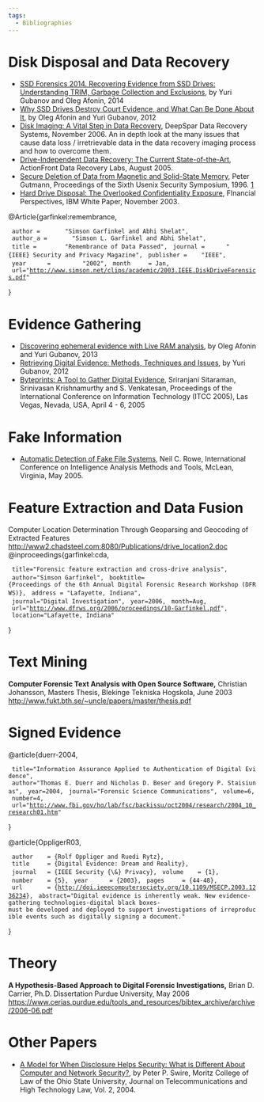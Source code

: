 ```yaml
---
tags:
  - Bibliographies
---
```

# Disk Disposal and Data Recovery

- [SSD Forensics 2014. Recovering Evidence from SSD Drives: Understanding TRIM, Garbage Collection and Exclusions](http://belkasoft.com/ssd-2014),
  by Yuri Gubanov and Oleg Afonin, 2014
- [Why SSD Drives Destroy Court Evidence, and What Can Be Done About It](http://forensic.belkasoft.com/download/info/SSD%20Forensics%202012.pdf),
  by Oleg Afonin and Yuri Gubanov, 2012
- [Disk Imaging: A Vital Step in Data Recovery](http://www.deepspar.com/pdf/DeepSparDiskImagingWhitepaper3.pdf),
  DeepSpar Data Recovery Systems, November 2006. An in depth look at the
  many issues that cause data loss / irretrievable data in the data
  recovery imaging process and how to overcome them.
- [Drive-Independent Data Recovery: The Current State-of-the-Art](https://www.seagate.com/de/de/contacts/),
  ActionFront Data Recovery Labs, August 2005.
- [Secure Deletion of Data from Magnetic and Solid-State Memory](recovering_overwritten_data.md#the-gutmann-paper),
  Peter Gutmann, Proceedings of the Sixth Usenix Security
  Symposium, 1996.
  [1](http://www.cs.auckland.ac.nz/~pgut001/pubs/secure_del.html)
- [Hard Drive Disposal: The Overlooked Confidentiality Exposure](http://www-03.ibm.com/financing/pdf/us/recovery/igf4-a032.pdf),
  FInancial Perspectives, IBM White Paper, November 2003.

<bibtex> @Article{garfinkel:remembrance,

` author =       "Simson Garfinkel and Abhi Shelat",`
` author_a =       "Simson L. Garfinkel and Abhi Shelat",`
` title =        "Remembrance of Data Passed",`
` journal =      "{IEEE} Security and Privacy Magazine",`
` publisher =    "IEEE",`
` year      =         "2002",`
` month     = Jan,`
` url="`[`http://www.simson.net/clips/academic/2003.IEEE.DiskDriveForensics.pdf`](http://www.simson.net/clips/academic/2003.IEEE.DiskDriveForensics.pdf)`"`

} </bibtex>

# Evidence Gathering

- [Discovering ephemeral evidence with Live RAM analysis](http://belkasoft.com/download/info/Live_RAM_Analysis_in_Digital_Forensics.pdf),
  by Oleg Afonin and Yuri Gubanov, 2013
- [Retrieving Digital Evidence: Methods, Techniques and Issues](http://belkasoft.com/download/info/Retrieving%20Digital%20Evidence%20-%20Methods,%20Techniques%20and%20Issues.pdf),
  by Yuri Gubanov, 2012
- [Byteprints: A Tool to Gather Digital Evidence](http://utdallas.edu/~sxs018540/index/docs/byteprints_itcc05.pdf),
  Sriranjani Sitaraman, Srinivasan Krishnamurthy and S. Venkatesan,
  Proceedings of the International Conference on Information Technology
  (ITCC 2005), Las Vegas, Nevada, USA, April 4 - 6, 2005

# Fake Information

- [Automatic Detection of Fake File Systems](https://analysis.mitre.org/proceedings/Final_Papers_Files/84_Camera_Ready_Paper.pdf),
  Neil C. Rowe, International Conference on Intelligence Analysis
  Methods and Tools, McLean, Virginia, May 2005.

# Feature Extraction and Data Fusion

Computer Location Determination Through Geoparsing and Geocoding of
Extracted Features
<http://www2.chadsteel.com:8080/Publications/drive_location2.doc>
<bibtex> @inproceedings{garfinkel:cda,

` title="Forensic feature extraction and cross-drive analysis",`
` author="Simson Garfinkel",`
` booktitle={Proceedings of the 6th Annual Digital Forensic Research Workshop (DFRWS)},`
` address = "Lafayette, Indiana",`
` journal="Digital Investigation",`
` year=2006,`
` month=Aug,`
` url="`[`http://www.dfrws.org/2006/proceedings/10-Garfinkel.pdf`](http://www.dfrws.org/2006/proceedings/10-Garfinkel.pdf)`",`
` location="Lafayette, Indiana"`

} </bibtex>

# Text Mining

**Computer Forensic Text Analysis with Open Source Software,** Christian
Johansson, Masters Thesis, Blekinge Tekniska Hogskola, June 2003
<http://www.fukt.bth.se/~uncle/papers/master/thesis.pdf>

# Signed Evidence

<bibtex> @article{duerr-2004,

` title="Information Assurance Applied to Authentication of Digital Evidence",`
` author="Thomas E. Duerr and Nicholas D. Beser and Gregory P. Staisiunas",`
` year=2004,`
` journal="Forensic Science Communications",`
` volume=6,`
` number=4,`
` url="`[`http://www.fbi.gov/hq/lab/fsc/backissu/oct2004/research/2004_10_research01.htm`](http://www.fbi.gov/hq/lab/fsc/backissu/oct2004/research/2004_10_research01.htm)`"`

}

</bibtex>

<bibtex> @article{OppligerR03,

` author    = {Rolf Oppliger and Ruedi Rytz},`
` title     = {Digital Evidence: Dream and Reality},`
` journal   = {IEEE Security {\&} Privacy},`
` volume    = {1},`
` number    = {5},`
` year      = {2003},`
` pages     = {44-48},`
` url       = {`[`http://doi.ieeecomputersociety.org/10.1109/MSECP.2003.1236234`](http://doi.ieeecomputersociety.org/10.1109/MSECP.2003.1236234)`},`
` abstract="Digital evidence is inherently weak. New evidence-gathering technologies-digital black boxes-must be developed and deployed to support investigations of irreproducible events such as digitally signing a document."`

} </bibtex>

# Theory

**A Hypothesis-Based Approach to Digital Forensic Investigations,**
Brian D. Carrier, Ph.D. Dissertation Purdue University, May 2006
<https://www.cerias.purdue.edu/tools_and_resources/bibtex_archive/archive/2006-06.pdf>

# Other Papers

- [A Model for When Disclosure Helps Security: What is Different About Computer and Network Security?](https://papers.ssrn.com/sol3/papers.cfm?abstract_id=531782),
  by Peter P. Swire, Moritz College of Law of the Ohio State University,
  Journal on Telecommunications and High Technology Law, Vol. 2, 2004.
